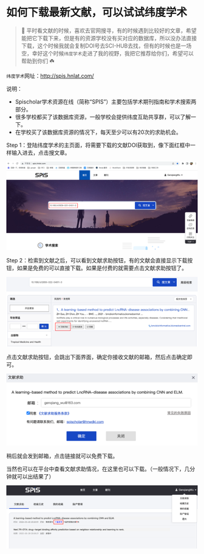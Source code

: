# 如何下载最新文献，可以试试纬度学术

> 🐎 平时看文献的时候，喜欢去官网搜寻，有的时候遇到比较好的文章，希望能把它下载下来，但是有的资源学校没有买对应的数据库，所以没办法直接下载，这个时候我就会复制DOI号去SCI-HUB去找，但有的时候也是一场空，幸好这个时候`纬度学术`走进了我的视野，我把它推荐给你们，希望可以帮助到你们 ☘️

`纬度学术`网址：http://spis.hnlat.com/

说明：

* Spischolar学术资源在线（简称“SPIS”）主要包括学术期刊指南和学术搜索两部分。
* 很多学校都买了该数据库资源，一般学校会提供纬度互助共享群，可以了解一下。
* 在学校买了该数据库资源的情况下，每天至少可以有20次的求助机会。

Step 1：登陆纬度学术的主页面，将需要下载的文献DOI获取到，像下面红框中一样输入进去，点击搜文章。

![](docs/Social-Science/%E7%A7%91%E7%A0%94/%E6%96%87%E7%8C%AE%E5%8A%A9%E6%89%8B/attachments/%E5%A6%82%E4%BD%95%E4%B8%8B%E8%BD%BD%E6%9C%80%E6%96%B0%E6%96%87%E7%8C%AE/8d931f1e716cfccd1b6873d978b3f62b_MD5.png)

Step 2：检索到文献之后，可以看到文献求助按钮，有的文献会直接显示下载按钮，如果是免费的可以直接下载。如果是付费的就需要点击文献求助按钮了。

![](docs/Social-Science/%E7%A7%91%E7%A0%94/%E6%96%87%E7%8C%AE%E5%8A%A9%E6%89%8B/attachments/%E5%A6%82%E4%BD%95%E4%B8%8B%E8%BD%BD%E6%9C%80%E6%96%B0%E6%96%87%E7%8C%AE/92358cedd5567af79e00f99560f497b6_MD5.png)

点击文献求助按钮，会跳出下面界面，确定你接收文献的邮箱，然后点击确定即可。

![](docs/Social-Science/%E7%A7%91%E7%A0%94/%E6%96%87%E7%8C%AE%E5%8A%A9%E6%89%8B/attachments/%E5%A6%82%E4%BD%95%E4%B8%8B%E8%BD%BD%E6%9C%80%E6%96%B0%E6%96%87%E7%8C%AE/d338b0c0ee2ded3bcd946b9cd577593f_MD5.png)

稍后就会发到邮箱，点击链接就可以免费下载。

当然也可以在平台中查看文献求助情况，在这里也可以下载。（一般情况下，几分钟就可以出结果了）

![](docs/Social-Science/%E7%A7%91%E7%A0%94/%E6%96%87%E7%8C%AE%E5%8A%A9%E6%89%8B/attachments/%E5%A6%82%E4%BD%95%E4%B8%8B%E8%BD%BD%E6%9C%80%E6%96%B0%E6%96%87%E7%8C%AE/d9f5b49b1c882ffe58e31548d7b81084_MD5.png)

















